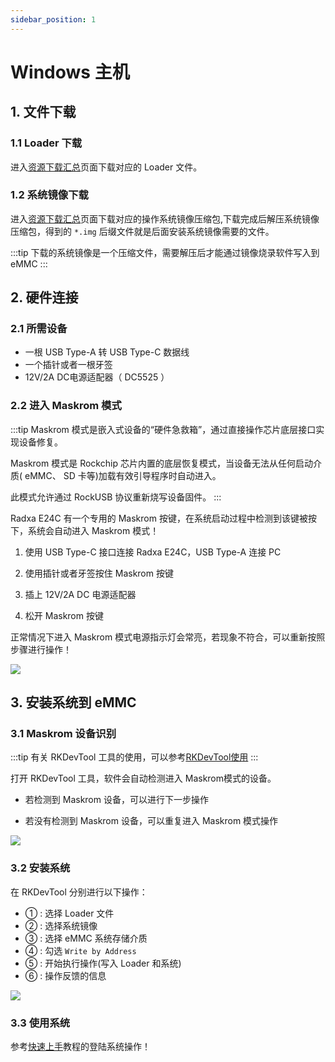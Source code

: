 ```yaml
---
sidebar_position: 1
---
```


# Windows 主机

## 1. 文件下载

### 1.1 Loader 下载

进入[资源下载汇总](../../download)页面下载对应的 Loader 文件。

### 1.2 系统镜像下载

进入[资源下载汇总](../../download)页面下载对应的操作系统镜像压缩包,下载完成后解压系统镜像压缩包，得到的 `*.img` 后缀文件就是后面安装系统镜像需要的文件。

:::tip
下载的系统镜像是一个压缩文件，需要解压后才能通过镜像烧录软件写入到 eMMC
:::

## 2. 硬件连接

### 2.1 所需设备

- 一根 USB Type-A 转 USB Type-C 数据线
- 一个插针或者一根牙签
- 12V/2A DC电源适配器（ DC5525 ）

### 2.2 进入 Maskrom 模式

:::tip
Maskrom 模式是嵌入式设备的“硬件急救箱”，通过直接操作芯片底层接口实现设备修复。

Maskrom 模式是 Rockchip 芯片内置的底层恢复模式，当设备无法从任何启动介质( eMMC、 SD 卡等)加载有效引导程序时自动进入。

此模式允许通过 RockUSB 协议重新烧写设备固件。
:::

Radxa E24C 有一个专用的 Maskrom 按键，在系统启动过程中检测到该键被按下，系统会自动进入 Maskrom 模式！

1. 使用 USB Type-C 接口连接 Radxa E24C，USB Type-A 连接 PC

2. 使用插针或者牙签按住 Maskrom 按键

3. 插上 12V/2A DC 电源适配器

4. 松开 Maskrom 按键

正常情况下进入 Maskrom 模式电源指示灯会常亮，若现象不符合，可以重新按照步骤进行操作！

<div style={{textAlign: 'left'}}>
  <img src="/img/e/e24c/e24c-maskrom.webp" style={{width: '80%', maxWidth: '700'}} />
</div>

## 3. 安装系统到 eMMC

### 3.1 Maskrom 设备识别

:::tip
有关 RKDevTool 工具的使用，可以参考[RKDevTool使用](./rkdevtool)
:::

打开 RKDevTool 工具，软件会自动检测进入 Maskrom模式的设备。

- 若检测到 Maskrom 设备，可以进行下一步操作

- 若没有检测到 Maskrom 设备，可以重复进入 Maskrom 模式操作

<div style={{textAlign: 'left'}}>
  <img src="/img/e/e24c/emmc-rkdevtool-06.webp" style={{width: '100%', maxWidth: '700'}} />
</div>

### 3.2 安装系统

在 RKDevTool 分别进行以下操作：

- ① : 选择 Loader 文件
- ② : 选择系统镜像
- ③ : 选择 eMMC 系统存储介质
- ④ : 勾选 `Write by Address`
- ⑤ : 开始执行操作(写入 Loader 和系统)
- ⑥ : 操作反馈的信息

<div style={{textAlign: 'left'}}>
  <img src="/img/e/e24c/emmc-rkdevtool-07.webp" style={{width: '100%', maxWidth: '700'}} />
</div>

### 3.3 使用系统

参考[快速上手](../../introduction)教程的登陆系统操作！
